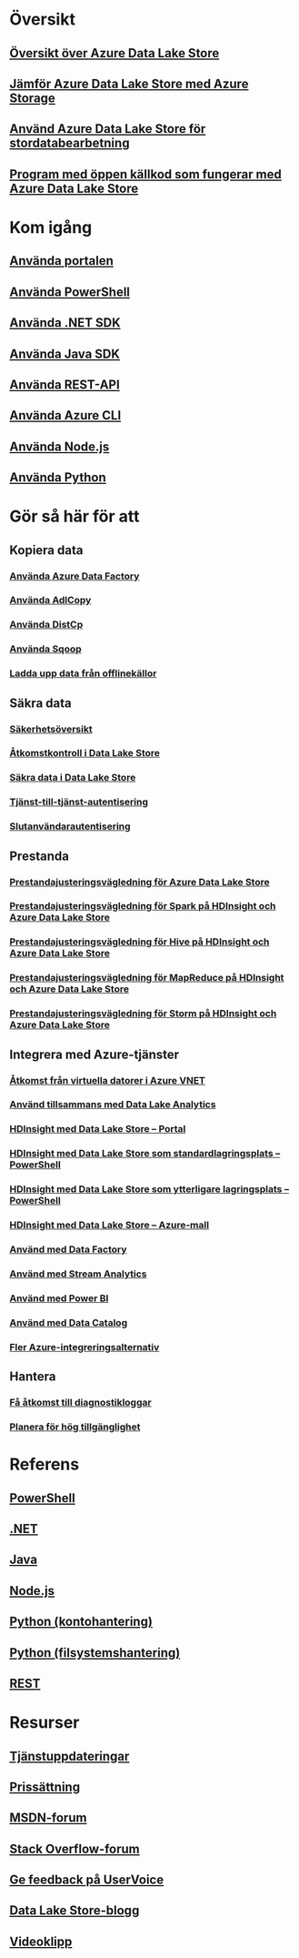 # Översikt
## [Översikt över Azure Data Lake Store](data-lake-store-overview.md)
## [Jämför Azure Data Lake Store med Azure Storage](data-lake-store-comparison-with-blob-storage.md)
## [Använd Azure Data Lake Store för stordatabearbetning](data-lake-store-data-scenarios.md)
## [Program med öppen källkod som fungerar med Azure Data Lake Store](data-lake-store-compatible-oss-other-applications.md)

# Kom igång
## [Använda portalen](data-lake-store-get-started-portal.md)
## [Använda PowerShell](data-lake-store-get-started-powershell.md)
## [Använda .NET SDK](data-lake-store-get-started-net-sdk.md)
## [Använda Java SDK](data-lake-store-get-started-java-sdk.md)
## [Använda REST-API](data-lake-store-get-started-rest-api.md)
## [Använda Azure CLI](data-lake-store-get-started-cli.md)
## [Använda Node.js](data-lake-store-manage-use-nodejs.md)
## [Använda Python](data-lake-store-get-started-python.md)

# Gör så här för att
## Kopiera data
### [Använda Azure Data Factory](../data-factory/data-factory-azure-datalake-connector.md)
### [Använda AdlCopy](data-lake-store-copy-data-azure-storage-blob.md)
### [Använda DistCp](data-lake-store-copy-data-wasb-distcp.md)
### [Använda Sqoop](data-lake-store-data-transfer-sql-sqoop.md)
### [Ladda upp data från offlinekällor](data-lake-store-offline-bulk-data-upload.md)

## Säkra data
### [Säkerhetsöversikt](data-lake-store-security-overview.md)
### [Åtkomstkontroll i Data Lake Store](data-lake-store-access-control.md)
### [Säkra data i Data Lake Store](data-lake-store-secure-data.md)
### [Tjänst-till-tjänst-autentisering](data-lake-store-authenticate-using-active-directory.md)
### [Slutanvändarautentisering](data-lake-store-end-user-authenticate-using-active-directory.md)

## Prestanda
### [Prestandajusteringsvägledning för Azure Data Lake Store](data-lake-store-performance-tuning-guidance.md)
### [Prestandajusteringsvägledning för Spark på HDInsight och Azure Data Lake Store](data-lake-store-performance-tuning-spark.md)
### [Prestandajusteringsvägledning för Hive på HDInsight och Azure Data Lake Store](data-lake-store-performance-tuning-hive.md)
### [Prestandajusteringsvägledning för MapReduce på HDInsight och Azure Data Lake Store](data-lake-store-performance-tuning-mapreduce.md)
### [Prestandajusteringsvägledning för Storm på HDInsight och Azure Data Lake Store](data-lake-store-performance-tuning-storm.md)

## Integrera med Azure-tjänster
### [Åtkomst från virtuella datorer i Azure VNET](data-lake-store-connectivity-from-vnets.md)
### [Använd tillsammans med Data Lake Analytics](../data-lake-analytics/data-lake-analytics-get-started-portal.md)
### [HDInsight med Data Lake Store – Portal](data-lake-store-hdinsight-hadoop-use-portal.md)
### [HDInsight med Data Lake Store som standardlagringsplats – PowerShell](data-lake-store-hdinsight-hadoop-use-powershell-for-default-storage.md)
### [HDInsight med Data Lake Store som ytterligare lagringsplats – PowerShell](data-lake-store-hdinsight-hadoop-use-powershell.md)
### [HDInsight med Data Lake Store – Azure-mall](data-lake-store-hdinsight-hadoop-use-resource-manager-template.md)
### [Använd med Data Factory](../data-factory/data-factory-azure-datalake-connector.md)
### [Använd med Stream Analytics](data-lake-store-stream-analytics.md)
### [Använd med Power BI](data-lake-store-power-bi.md)
### [Använd med Data Catalog](data-lake-store-with-data-catalog.md)
### [Fler Azure-integreringsalternativ](data-lake-store-integrate-with-other-services.md)

## Hantera
### [Få åtkomst till diagnostikloggar](data-lake-store-diagnostic-logs.md)
### [Planera för hög tillgänglighet](data-lake-store-troubleshooting-guidance.md)

# Referens
## [PowerShell](/powershell/resourcemanager/azurerm.datalakestore/v3.1.0/azurerm.datalakestore)
## [.NET](https://docs.microsoft.com/en-us/dotnet/api/microsoft.azure.management.datalake.store)
## [Java](/java/api/com.microsoft.azure.datalake.store)
## [Node.js](https://www.npmjs.com/package/azure-arm-datalake-store)
## [Python (kontohantering)](http://azure-sdk-for-python.readthedocs.io/en/latest/sample_azure-mgmt-datalake-store.html)
## [Python (filsystemshantering)](http://azure-datalake-store.readthedocs.io/en/latest)
## [REST](/rest/api/datalakestore)

# Resurser
## [Tjänstuppdateringar](https://azure.microsoft.com/updates/?product=data-lake-store)
## [Prissättning](https://azure.microsoft.com/pricing/details/data-lake-store/)
## [MSDN-forum](https://social.msdn.microsoft.com/Forums/en-US/home?forum=AzureDataLake)
## [Stack Overflow-forum](http://stackoverflow.com/questions/tagged/azure-data-lake)
## [Ge feedback på UserVoice](https://feedback.azure.com/forums/327234-data-lake)
## [Data Lake Store-blogg](https://blogs.msdn.microsoft.com/azuredatalake/)
## [Videoklipp](https://azure.microsoft.com/documentation/videos/index/?services=data-lake-store)


<!--HONumber=Feb17_HO3-->



